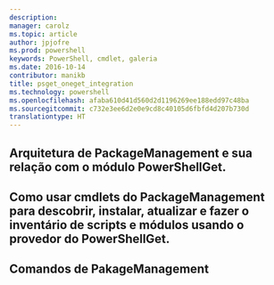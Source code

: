 ```yaml
---
description: 
manager: carolz
ms.topic: article
author: jpjofre
ms.prod: powershell
keywords: PowerShell, cmdlet, galeria
ms.date: 2016-10-14
contributor: manikb
title: psget_oneget_integration
ms.technology: powershell
ms.openlocfilehash: afaba610d41d560d2d1196269ee188edd97c48ba
ms.sourcegitcommit: c732e3ee6d2e0e9cd8c40105d6fbfd4d207b730d
translationtype: HT
---
```

## <a name="architecture-of-packagemanagement-and-its-relationship-with-powershellget-module"></a>Arquitetura de PackageManagement e sua relação com o módulo PowerShellGet.

## <a name="how-to-use-packagemanagement-cmdlets-for-discovering-installing-updating-and-inventory-of-scripts-and-modules-using-powershellget-provider"></a>Como usar cmdlets do PackageManagement para descobrir, instalar, atualizar e fazer o inventário de scripts e módulos usando o provedor do PowerShellGet.

## <a name="pakagemanagement-commands"></a>Comandos de PakageManagement


